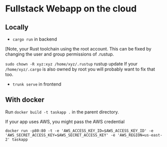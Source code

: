 # Fullstack Webapp on the cloud

## Locally

* `cargo run` in backend

[Note, your Rust toolchain using the root account. This can be fixed by changing the user and group permissions of .rustup.

`sudo chown -R xyz:xyz /home/xyz/.rustup`
rustup update
If your `/home/xyz/.cargo` is also owned by root you will probably want to fix that too.

* `trunk serve` in frontend

## With docker

Run `docker build -t taskapp .` in the parent directory.

If your app uses AWS, you might pass the AWS credential

`docker run -p80:80 -t -e 'AWS_ACCESS_KEY_ID=$AWS_ACCESS_KEY_ID' -e 'AWS_SECRET_ACCESS_KEY=$AWS_SECRET_ACCESS_KEY' -e 'AWS_REGION=us-east-2' taskapp`